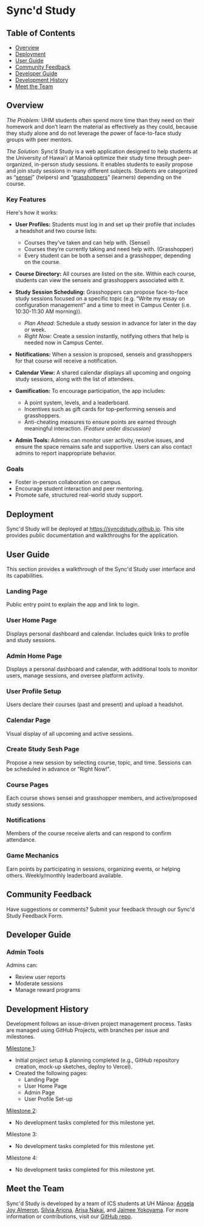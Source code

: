 # Sync'd Study

## Table of Contents
* [Overview](#overview)
* [Deployment](#deployment)
* [User Guide](#user-guide)
* [Community Feedback](#community-feedback)
* [Developer Guide](#developer-guide)
* [Development History](#development-history)
* [Meet the Team](#meet-the-team)

## Overview
*The Problem:* UHM students often spend more time than they need on their homework and don’t learn the material as effectively as they could, because they study alone and do not leverage the power of face-to-face study groups with peer mentors.

*The Solution:* Sync’d Study is a web application designed to help students at the University of Hawai‘i at Manoā optimize their study time through peer-organized, in-person study sessions. It enables students to easily propose and join study sessions in many different subjects. Students are categorized as “<ins>sensei</ins>” (helpers) and “<ins>grasshoppers</ins>” (learners) depending on the course.

### Key Features

Here's how it works: 

- **User Profiles:** Students must log in and set up their profile that includes a headshot and two course lists:
    - Courses they’ve taken and can help with. (Sensei)
    - Courses they’re currently taking and need help with. (Grasshopper)
    - Every student can be both a sensei and a grasshopper, depending on the course.

- **Course Directory:** All courses are listed on the site. Within each course, students can view the senseis and grasshoppers associated with it. 

- **Study Session Scheduling:** Grasshoppers can propose face-to-face study sessions focused on a specific topic (e.g. “Write my essay on configuration management” and a time to meet in Campus Center (i.e. 10:30-11:30 AM morning)).
    - *Plan Ahead:* Schedule a study session in advance for later in the day or week.
    - *Right Now:* Create a session instantly, notifying others that help is needed now in Campus Center.

- **Notifications:** When a session is proposed, senseis and grasshoppers for that course will receive a notification.

- **Calendar View:** A shared calendar displays all upcoming and ongoing study sessions, along with the list of attendees.

- **Gamification:** To encourage participation, the app includes:
    - A point system, levels, and a leaderboard.
    - Incentives such as gift cards for top-performing senseis and grasshoppers.
    - Anti-cheating measures to ensure points are earned through meaningful interaction. *(Feature under discussion)*

- **Admin Tools:** Admins can monitor user activity, resolve issues, and ensure the space remains safe and supportive. Users can also contact admins to report inappropriate behavior.

### Goals

- Foster in-person collaboration on campus.
- Encourage student interaction and peer mentoring.
- Promote safe, structured real-world study support.

## Deployment

Sync'd Study will be deployed at https://syncdstudy.github.io. This site provides public documentation and walkthroughs for the application.

## User Guide

This section provides a walkthrough of the Sync'd Study user interface and its capabilities.

### Landing Page

Public entry point to explain the app and link to login.

### User Home Page

Displays personal dashboard and calendar. Includes quick links to profile and study sessions.

### Admin Home Page

Displays a personal dashboard and calendar, with additional tools to monitor users, manage sessions, and oversee platform activity.

### User Profile Setup

Users declare their courses (past and present) and upload a headshot.

### Calendar Page

Visual display of all upcoming and active sessions.

### Create Study Sesh Page

Propose a new session by selecting course, topic, and time. Sessions can be scheduled in advance or "Right Now!".

### Course Pages

Each course shows sensei and grasshopper members, and active/proposed study sessions.

### Notifications

Members of the course receive alerts and can respond to confirm attendance.

### Game Mechanics

Earn points by participating in sessions, organizing events, or helping others. Weekly/monthly leaderboard available.

## Community Feedback

Have suggestions or comments? Submit your feedback through our Sync'd Study Feedback Form.

## Developer Guide

### Admin Tools

Admins can:
- Review user reports
- Moderate sessions
- Manage reward programs

## Development History

Development follows an issue-driven project management process. Tasks are managed using GitHub Projects, with branches per issue and milestones.

[Milestone 1](https://github.com/orgs/syncdstudy/projects/1):

- Initial project setup & planning completed (e.g., GitHub repository creation, mock-up sketches, deploy to Vercel).
- Created the following pages:
    - Landing Page
    - User Home Page
    - Admin Page
    - User Profile Set-up

[Milestone 2](https://github.com/orgs/syncdstudy/projects/2): 

- No development tasks completed for this milestone yet.

Milestone 3: 

- No development tasks completed for this milestone yet.

Milestone 4: 

- No development tasks completed for this milestone yet.


## Meet the Team

Sync'd Study is developed by a team of ICS students at UH Mānoa: [Angela Joy Almeron](https://angelaalmeron.github.io/), [Silvia Arjona](https://silviaarjonag.github.io/), [Arisa Nakai](https://arisa-1208.github.io/), and [Jaimee Yokoyama](https://jamiee-tech.github.io/). For more information or contributions, visit our [GitHub repo](https://github.com/syncdstudy/syncdstudy.github.io).
